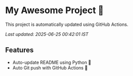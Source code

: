 # My Awesome Project 🚀

This project is automatically updated using GitHub Actions.

_Last updated: 2025-06-25 00:42:01 IST_

## Features
- Auto-update README using Python 🐍
- Auto Git push with GitHub Actions 🤖
